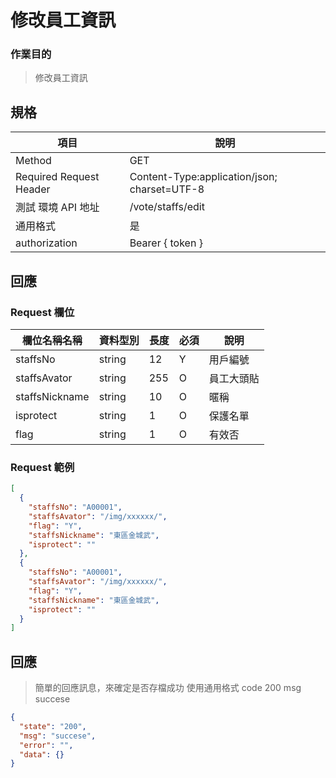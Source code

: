 # 修改員工資訊

### 作業目的

> 修改員工資訊

## 規格

| 項目                    | 說明                                         |
| ----------------------- | -------------------------------------------- |
| Method                  | GET                                          |
| Required Request Header | Content-Type:application/json; charset=UTF-8 |
| 測試 環境 API 地址      | /vote/staffs/edit                            |
| 通用格式                | 是                                           |
| authorization           | Bearer { token }                             |

## 回應

### Request 欄位

| 欄位名稱名稱    | 資料型別 | 長度 | 必須 | 說明       |
| --------------- | -------- | ---- | ---- | ---------- |
| staffsNo       | string   | 12   | Y    | 用戶編號   |
| staffsAvator   | string   | 255  | O    | 員工大頭貼 |
| staffsNickname | string   | 10   | O    | 暱稱       |
| isprotect       | string   | 1    | O    | 保護名單   |
| flag            | string   | 1    | O    | 有效否     |

### Request 範例

```json
[
  {
    "staffsNo": "A00001",
    "staffsAvator": "/img/xxxxxx/",
    "flag": "Y",
    "staffsNickname": "東區金城武",
    "isprotect": ""
  },
  {
    "staffsNo": "A00001",
    "staffsAvator": "/img/xxxxxx/",
    "flag": "Y",
    "staffsNickname": "東區金城武",
    "isprotect": ""
  }
]
```

## 回應

> 簡單的回應訊息，來確定是否存檔成功
> 使用通用格式 code 200 msg succese

```json
{
  "state": "200",
  "msg": "succese",
  "error": "",
  "data": {}
}
```
